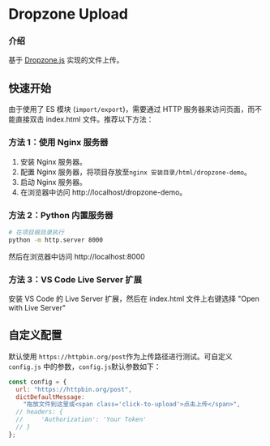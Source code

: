 # Dropzone Upload

### 介绍

基于 [Dropzone.js](https://docs.dropzone.dev/) 实现的文件上传。

## 快速开始

由于使用了 ES 模块 (`import/export`)，需要通过 HTTP 服务器来访问页面，而不能直接双击 index.html 文件。推荐以下方法：

### 方法 1：使用 Nginx 服务器

1. 安装 Nginx 服务器。
2. 配置 Nginx 服务器，将项目存放至`nginx 安装目录/html/dropzone-demo`。
3. 启动 Nginx 服务器。
4. 在浏览器中访问 http://localhost/dropzone-demo。

### 方法 2：Python 内置服务器

```bash
# 在项目根目录执行
python -m http.server 8000
```

然后在浏览器中访问 http://localhost:8000

### 方法 3：VS Code Live Server 扩展

安装 VS Code 的 Live Server 扩展，然后在 index.html 文件上右键选择 "Open with Live Server"

## 自定义配置

默认使用 `https://httpbin.org/post`作为上传路径进行测试。可自定义`config.js` 中的参数，`config.js`默认参数如下：

```js
const config = {
  url: "https://httpbin.org/post",
  dictDefaultMessage:
    "拖放文件到这里或<span class='click-to-upload'>点击上传</span>",
  // headers: {
  //     'Authorization': 'Your Token'
  // }
};
```
